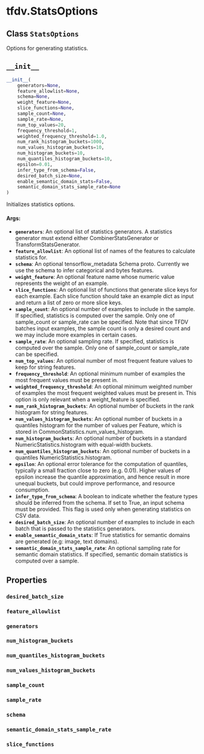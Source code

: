 <div itemscope itemtype="http://developers.google.com/ReferenceObject">
<meta itemprop="name" content="tfdv.StatsOptions" />
<meta itemprop="path" content="Stable" />
<meta itemprop="property" content="desired_batch_size"/>
<meta itemprop="property" content="feature_allowlist"/>
<meta itemprop="property" content="generators"/>
<meta itemprop="property" content="num_histogram_buckets"/>
<meta itemprop="property" content="num_quantiles_histogram_buckets"/>
<meta itemprop="property" content="num_values_histogram_buckets"/>
<meta itemprop="property" content="sample_count"/>
<meta itemprop="property" content="sample_rate"/>
<meta itemprop="property" content="schema"/>
<meta itemprop="property" content="semantic_domain_stats_sample_rate"/>
<meta itemprop="property" content="slice_functions"/>
<meta itemprop="property" content="__init__"/>
</div>

# tfdv.StatsOptions

## Class `StatsOptions`



Options for generating statistics.

<h2 id="__init__"><code>__init__</code></h2>

```python
__init__(
    generators=None,
    feature_allowlist=None,
    schema=None,
    weight_feature=None,
    slice_functions=None,
    sample_count=None,
    sample_rate=None,
    num_top_values=20,
    frequency_threshold=1,
    weighted_frequency_threshold=1.0,
    num_rank_histogram_buckets=1000,
    num_values_histogram_buckets=10,
    num_histogram_buckets=10,
    num_quantiles_histogram_buckets=10,
    epsilon=0.01,
    infer_type_from_schema=False,
    desired_batch_size=None,
    enable_semantic_domain_stats=False,
    semantic_domain_stats_sample_rate=None
)
```

Initializes statistics options.

#### Args:

*   <b>`generators`</b>: An optional list of statistics generators. A statistics
    generator must extend either CombinerStatsGenerator or
    TransformStatsGenerator.
*   <b>`feature_allowlist`</b>: An optional list of names of the features to
    calculate statistics for.
*   <b>`schema`</b>: An optional tensorflow_metadata Schema proto. Currently we
    use the schema to infer categorical and bytes features.
*   <b>`weight_feature`</b>: An optional feature name whose numeric value
    represents the weight of an example.
*   <b>`slice_functions`</b>: An optional list of functions that generate slice
    keys for each example. Each slice function should take an example dict as
    input and return a list of zero or more slice keys.
*   <b>`sample_count`</b>: An optional number of examples to include in the
    sample. If specified, statistics is computed over the sample. Only one of
    sample_count or sample_rate can be specified. Note that since TFDV batches
    input examples, the sample count is only a desired count and we may include
    more examples in certain cases.
*   <b>`sample_rate`</b>: An optional sampling rate. If specified, statistics is
    computed over the sample. Only one of sample_count or sample_rate can be
    specified.
*   <b>`num_top_values`</b>: An optional number of most frequent feature values
    to keep for string features.
*   <b>`frequency_threshold`</b>: An optional minimum number of examples the
    most frequent values must be present in.
*   <b>`weighted_frequency_threshold`</b>: An optional minimum weighted number
    of examples the most frequent weighted values must be present in. This
    option is only relevant when a weight_feature is specified.
*   <b>`num_rank_histogram_buckets`</b>: An optional number of buckets in the
    rank histogram for string features.
*   <b>`num_values_histogram_buckets`</b>: An optional number of buckets in a
    quantiles histogram for the number of values per Feature, which is stored in
    CommonStatistics.num_values_histogram.
*   <b>`num_histogram_buckets`</b>: An optional number of buckets in a standard
    NumericStatistics.histogram with equal-width buckets.
*   <b>`num_quantiles_histogram_buckets`</b>: An optional number of buckets in a
    quantiles NumericStatistics.histogram.
*   <b>`epsilon`</b>: An optional error tolerance for the computation of
    quantiles, typically a small fraction close to zero (e.g. 0.01). Higher
    values of epsilon increase the quantile approximation, and hence result in
    more unequal buckets, but could improve performance, and resource
    consumption.
*   <b>`infer_type_from_schema`</b>: A boolean to indicate whether the feature
    types should be inferred from the schema. If set to True, an input schema
    must be provided. This flag is used only when generating statistics on CSV
    data.
*   <b>`desired_batch_size`</b>: An optional number of examples to include in
    each batch that is passed to the statistics generators.
*   <b>`enable_semantic_domain_stats`</b>: If True statistics for semantic
    domains are generated (e.g: image, text domains).
*   <b>`semantic_domain_stats_sample_rate`</b>: An optional sampling rate for
    semantic domain statistics. If specified, semantic domain statistics is
    computed over a sample.

## Properties

<h3 id="desired_batch_size"><code>desired_batch_size</code></h3>



<h3 id="feature_allowlist"><code>feature_allowlist</code></h3>



<h3 id="generators"><code>generators</code></h3>



<h3 id="num_histogram_buckets"><code>num_histogram_buckets</code></h3>



<h3 id="num_quantiles_histogram_buckets"><code>num_quantiles_histogram_buckets</code></h3>



<h3 id="num_values_histogram_buckets"><code>num_values_histogram_buckets</code></h3>



<h3 id="sample_count"><code>sample_count</code></h3>



<h3 id="sample_rate"><code>sample_rate</code></h3>



<h3 id="schema"><code>schema</code></h3>

<h3 id="semantic_domain_stats_sample_rate"><code>semantic_domain_stats_sample_rate</code></h3>

<h3 id="slice_functions"><code>slice_functions</code></h3>






